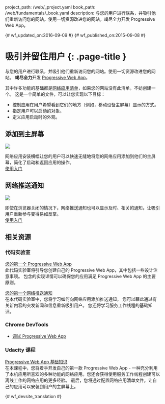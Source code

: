 project_path: /web/_project.yaml
book_path: /web/fundamentals/_book.yaml
description: 与您的用户进行联系，并吸引他们重新访问您的网站。使用一切资源改进您的网站。竭尽全力开发 Progressive Web App。

{# wf_updated_on:2016-09-09 #}
{# wf_published_on:2015-09-08 #}

# 吸引并留住用户 {: .page-title }

与您的用户进行联系，并吸引他们重新访问您的网站。使用一切资源改进您的网站。
**竭尽全力**开发 [Progressive Web App](/web/progressive-web-apps/)。


其中许多功能的基础都是[网络应用清单](web-app-manifest/)，如果您的网站没有此清单，不妨创建一个。
这是一个简单的文件，可以让您实现以下目标：
   

* 控制应用在用户希望看到它们的地方（例如，移动设备主屏幕）显示的方式。
* 指定用户可以启动的对象。  
* 定义应用启动时的外观。  

<div class="attempt-left">
  <h2>添加到主屏幕</h2>
  <a href="app-install-banners/">
    <img src="/web/images/common/add-to-hs-16x9.png">
  </a>
  <p>
    网络应用安装横幅让您的用户可以快速无缝地将您的网络应用添加到他们的主屏幕，简化了启动和返回应用的操作。<br>
    <a href="app-install-banners/">使用入门 </a>
  </p>
</div>
<div class="attempt-right">
  <h2>网络推送通知</h2>
  <a href="push-notifications/">
    <img src="/web/images/common/push-notification-16x9.png">
  </a>
  <p>
    即使在浏览器关闭的情况下，网络推送通知也可以显示及时、相关的通知，让吸引用户重新参与变得易如反掌。<br>
    <a href="push-notifications/">使用入门 </a>
  </p>
</div>

<div style="clear:both;"></div>

## 相关资源

### 代码实验室

[您的第一个 Progressive Web App](/web/fundamentals/getting-started/codelabs/your-first-pwapp/)<br>
此代码实验室将引导您创建自己的 Progressive Web App，其中包括一些设计注意事项。
包含的实现详情可以确保您的应用满足 Progressive Web App 的主要原则。


[您的第一个网络推送通知](/web/fundamentals/getting-started/codelabs/push-notifications/)<br>
在本代码实验室中，您将学习如何向网络应用添加推送通知。
您可以藉此通过有关新内容的突发新闻和信息重新吸引用户。
您还将学习服务工作线程的基础知识。

### Chrome DevTools

* [调试 Progressive Web App](/web/tools/chrome-devtools/progressive-web-apps/)


### Udacity 课程

[Progressive Web App 基础知识](https://www.udacity.com/course/intro-to-progressive-web-apps--ud811)<br>
在本课程中，您将着手开发自己的第一款 Progressive Web App - 一种充分利用了本机应用所喜欢的多种功能的网络应用。您还会获得使用服务工作线程创建可以离线工作的网络应用的更多经验。
最后，您将通过配置网络应用清单文件，让自己的应用可以安装到用户的主屏幕上。



<div style="clear:both;"></div>


{# wf_devsite_translation #}
